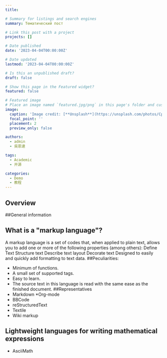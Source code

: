 ```yaml
---
title: 

# Summary for listings and search engines
summary: Тематический пост

# Link this post with a project
projects: []

# Date published
date: '2023-04-04T00:00:00Z'

# Date updated
lastmod: '2023-04-04T00:00:00Z'

# Is this an unpublished draft?
draft: false

# Show this page in the Featured widget?
featured: false

# Featured image
# Place an image named `featured.jpg/png` in this page's folder and customize its options here.
image:
  caption: 'Image credit: [**Unsplash**](https://unsplash.com/photos/CpkOjOcXdUY)'
  focal_point: ''
  placement: 2
  preview_only: false

authors:
  - admin
  - 吳恩達

tags:
  - Academic
  - 开源

categories:
  - Demo
  - 教程
---
```




## Overview
##General information
## What is a "markup language"?
A markup language is a set of codes that, when applied to plain text, allows you to add one or more of the following properties (among others):
Define Text
Structure text
Describe text layout
Decorate text
Designed to easily and quickly add formatting to text data.
##Peculiarities:
* Minimum of functions.
* A small set of supported tags.
* Easy to learn.
* The source text in this language is read with the same ease as the finished document.
##Representatives
* Markdown
*Org-mode
* BBCode
* reStructuredText
* Textile
* Wiki markup
## Lightweight languages ​​for writing mathematical expressions
* AsciiMath
